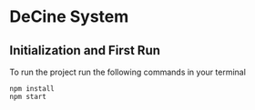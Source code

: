 # DeCine System
## Initialization and First Run
To run the project run the following commands in your terminal
```
npm install
npm start
```
